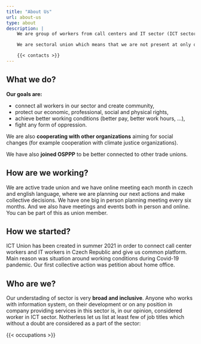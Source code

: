 ```yaml
---
title: "About Us"
url: about-us
type: about
description: |
    We are group of workers from call centers and IT sector (ICT sector) in Czech Republic. We are meeting together to discuss our working conditions, think about ways to improve them and support each other in doing so.

    We are sectoral union which means that we are not present at only one single workplace. We are instead connecting all workers from ICT sector as individuals and also as whole workplaces. Our members are anyone from testers, programmers, to call center and back office workers and many more.

    {{< contacts >}}
---
```


## What we do?

**Our goals are:**

- connect all workers in our sector and create community,
- protect our economic, professional, social and physical rights,
- achieve better working conditions (better pay, better work hours, ...),
- fight any form of oppression.

We are also **cooperating with other organizations** aiming for social changes (for example cooperation with climate justice organizations).

We have also **joined OSPPP** to be better connected to other trade unions.

## How are we working?

We are active trade union and we have online meeting each month in czech and english language, where we are planning our next actions and make collective decisions. We have one big in person planning meeting every six months. And we also have meetings and events both in person and online. You can be part of this as union member.

## How we started?

ICT Union has been created in summer 2021 in order to connect call center workers and IT workers in Czech Republic and give us common platform. Main reason was situation around working conditions during Covid-19 pandemic. Our first collective action was petition about home office.

## Who are we?

Our understading of sector is very **broad and inclusive**. Anyone who works with information system,
on their development or on any position in company providing services in this sector is, in our opinion,
considered worker in ICT sector. Notherless let us list at least few of job titles which without a doubt
are considered as a part of the sector:

{{< occupations >}}
